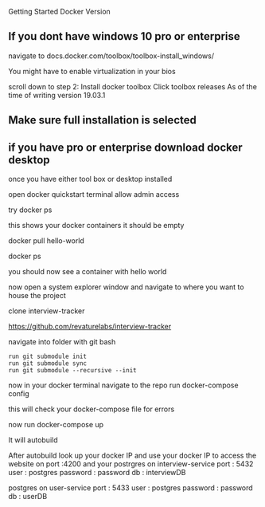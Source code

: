 Getting Started Docker Version

If you dont have windows 10 pro or enterprise
-------
navigate to docs.docker.com/toolbox/toolbox-install_windows/

You might have to enable virtualization in your bios

scroll down to step 2: Install docker toolbox
	Click toolbox releases
	As of the time of writing version 19.03.1

Make sure full installation is selected
--------
if you have pro or enterprise
download docker desktop
--------
once you have either tool box or desktop installed

open docker quickstart terminal
	allow admin access

try docker ps

this shows your docker containers it should be empty

docker pull hello-world

docker ps

you should now see a container with hello world

now open a system explorer window and navigate to where you want to house the project

clone interview-tracker

https://github.com/revaturelabs/interview-tracker

navigate into folder with git bash

	run git submodule init
	run git submodule sync
	run git submodule --recursive --init

now in your docker terminal navigate to the repo
	run docker-compose config

this will check your docker-compose file for errors

now run docker-compose up

It will autobuild

After autobuild look up your docker IP
and use your docker IP to access the website on port :4200
and your 
 postrgres on interview-service
	 port : 5432
	 user : postgres
     password : password
           db : interviewDB

 postgres on user-service
	 port : 5433
	 user : postgres
     password : password
           db : userDB
	
